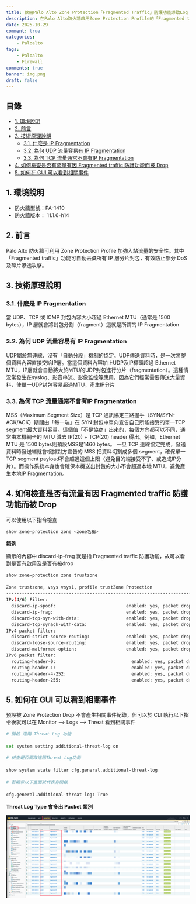 ```yaml
---
title: 啟用Palo Alto Zone Protection「Fragmented Traffic」防護功能導致Log Server 收不到 Traffic Log
description: 在Palo Alto防火牆啟用Zone Protection Profile的「Fragmented traffic」防護功能後，許多由防火牆使用 Syslog 協議發送至 Log Server 的流量，因封包分片（IP Fragmentation）被防火牆攔阻。本篇文章將說明發生此問題的原因及如何查看相關紀錄。
date: 2025-10-29
comment: true
categories:
    - Paloalto
tags:
    - Paloalto
    - Firewall
comments: true
banner: img.png
draft: false
---
```


<h2>目錄</h2>

- [1. 環境說明](#1-環境說明)
- [2. 前言](#2-前言)
- [3. 技術原理說明](#3-技術原理說明)
    - [3.1. 什麼是 IP Fragmentation](#31-什麼是-ip-fragmentation)
    - [3.2. 為何 UDP 流量容易有 IP Fragmentation](#32-為何-udp-流量容易有-ip-fragmentation)
    - [3.3. 為何 TCP 流量通常不會有IP Fragmentation](#33-為何-tcp-流量通常不會有ip-fragmentation)
- [4. 如何檢查是否有流量有因 Fragmented traffic 防護功能而被 Drop](#4-如何檢查是否有流量有因-fragmented-traffic-防護功能而被-drop)
- [5. 如何在 GUI 可以看到相關事件](#5-如何在-gui-可以看到相關事件)

<div class="page-break"/>

## 1. 環境說明

- 防火牆型號：PA-1410
- 防火牆版本： 11.1.6-h14

## 2. 前言

Palo Alto 防火牆可利用 Zone Protection Profile 加強入站流量的安全性。其中「Fragmented traffic」功能可自動丟棄所有 IP 層分片封包，有效防止部分 DoS 及碎片滲透攻擊。

<div class="page-break"/>

## 3. 技術原理說明

### 3.1. 什麼是 IP Fragmentation

當 UDP、TCP 或 ICMP 封包內容大小超過 Ethernet MTU（通常是 1500 bytes），IP 層就會將封包分割（fragment）這就是所謂的 IP Fragmentation

### 3.2. 為何 UDP 流量容易有 IP Fragmentation

UDP屬於無連線、沒有「自動分段」機制的協定。UDP傳送資料時，是一次將整個資料內容直接交給IP層。當這個資料內容加上UDP及IP標頭超過 Ethernet MTU，IP層就會自動將大於MTU的UDP封包進行分片（fragmentation）。這種情況常發生在syslog、影音串流、影像監控等應用，因為它們經常需要傳送大量資料，使單一UDP封包容易超過MTU，產生IP分片

### 3.3. 為何 TCP 流量通常不會有IP Fragmentation

MSS（Maximum Segment Size）是 TCP 通訊協定三路握手（SYN/SYN-ACK/ACK）期間由「每一端」在 SYN 封包中單向宣告自己所能接受的單一TCP segment最大資料容量。這個值「不是協商」出來的，每個方向都可以不同，通常由本機網卡的 MTU 減去 IP(20) + TCP(20) header 得出。例如，Ethernet MTU 是 1500 bytes則預設MSS是1460 bytes。
一旦 TCP 連線協定完成，發送資料時發送端就會根據對方宣告的 MSS 把資料切割成多個 segment，確保單一TCP segment payload不會超過這個上限（避免目的端接受不了、或造成IP分片）。而操作系統本身也會確保本機送出封包的大小不會超過本地 MTU，避免產生本地IP Fragmentation。

<div class="page-break"/>

## 4. 如何檢查是否有流量有因 Fragmented traffic 防護功能而被 Drop

可以使用以下指令檢查

```bash
show zone-protection zone <zone名稱>
```

**範例**

顯示的內容中 discard-ip-frag 就是指 Fragmented traffic 防護功能，故可以看到是否有啟用及是否有被drop

```bash
show zone-protection zone trustzone

Zone trustzone, vsys vsys1, profile trustZone Protection
------------------------------------------------------------------------------------------
IPv(4/6) Filter:
  discard-ip-spoof:                           enabled: yes, packet dropped: 0
  discard-ip-frag:                            enabled: yes, packet dropped: 63620
  discard-tcp-syn-with-data:                  enabled: yes, packet dropped: 0
  discard-tcp-synack-with-data:               enabled: yes, packet dropped: 0
IPv4 packet filter:
  discard-strict-source-routing:              enabled: yes, packet dropped: 0
  discard-loose-source-routing:               enabled: yes, packet dropped: 0
  discard-malformed-option:                   enabled: yes, packet dropped: 0
IPv6 packet filter:
  routing-header-0:                             enabled: yes, packet dropped: 0
  routing-header-1:                             enabled: yes, packet dropped: 0
  routing-header-4-252:                         enabled: yes, packet dropped: 0
  routing-header-255:                           enabled: yes, packet dropped: 0
```

<div class="page-break"/>

## 5. 如何在 GUI 可以看到相關事件

預設被 Zone Protection Drop 不會產生相關事件紀錄，但可以於 CLI 執行以下指令後就可以在 Monitor --> Logs --> Threat 看到相關事件

```bash
# 開啟 進階 Threat Log 功能

set system setting additional-threat-log on
```

```bash
# 檢查是否開啟進階Threat Log功能

show system state filter cfg.general.additional-threat-log

# 若顯示以下畫面就代表有開啟

cfg.general.additional-threat-log: True
```

**Threat Log Type 會多出 Packet 類別**

![Threat Log](images/img.png)